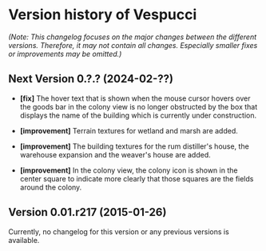 # Version history of Vespucci

_(Note: This changelog focuses on the major changes between the different
versions. Therefore, it may not contain all changes. Especially smaller fixes or
improvements may be omitted.)_

## Next Version 0.?.? (2024-02-??)

* __[fix]__
  The hover text that is shown when the mouse cursor hovers over the goods bar
  in the colony view is no longer obstructed by the box that displays the name
  of the building which is currently under construction.

* __[improvement]__
  Terrain textures for wetland and marsh are added.

* __[improvement]__
  The building textures for the rum distiller's house, the warehouse expansion
  and the weaver's house are added.

* __[improvement]__
  In the colony view, the colony icon is shown in the center square to indicate
  more clearly that those squares are the fields around the colony.

## Version 0.01.r217 (2015-01-26)

Currently, no changelog for this version or any previous versions is available.
